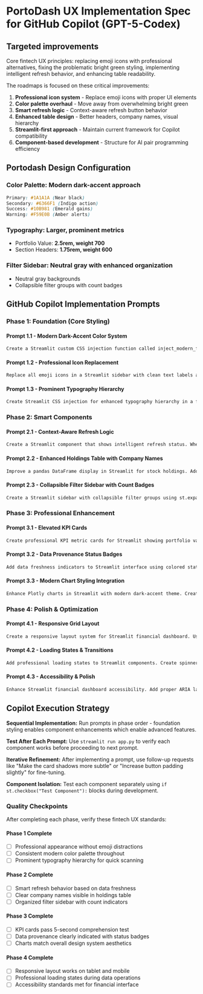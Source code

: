 # PortoDash UX Implementation Spec for GitHub Copilot (GPT-5-Codex)

## Targeted improvements

Core fintech UX principles: replacing emoji icons with professional alternatives, fixing the problematic bright green styling, implementing intelligent refresh behavior, and enhancing table readability.

The roadmaps is focused on these critical improvements:

1. **Professional icon system** - Replace emoji icons with proper UI elements
2. **Color palette overhaul** - Move away from overwhelming bright green
3. **Smart refresh logic** - Context-aware refresh button behavior
4. **Enhanced table design** - Better headers, company names, visual hierarchy
5. **Streamlit-first approach** - Maintain current framework for Copilot compatibility
6. **Component-based development** - Structure for AI pair programming efficiency

## Portodash Design Configuration

### Color Palette: Modern dark-accent approach

```css
Primary: #1A1A1A (Near black)
Secondary: #6366F1 (Indigo action)  
Success: #10B981 (Emerald gains)
Warning: #F59E0B (Amber alerts)
```

### Typography: Larger, prominent metrics

- Portfolio Value: **2.5rem, weight 700**
- Section Headers: **1.75rem, weight 600**

### Filter Sidebar: Neutral gray with enhanced organization

- Neutral gray backgrounds
- Collapsible filter groups with count badges

## GitHub Copilot Implementation Prompts

### Phase 1: Foundation (Core Styling)

#### Prompt 1.1 - Modern Dark-Accent Color System

```bash
Create a Streamlit custom CSS injection function called inject_modern_fintech_css() that implements a modern dark-accent color palette. Use these CSS variables: --primary: #1A1A1A; --secondary: #6366F1; --success: #10B981; --warning: #F59E0B; --error: #EF4444; --neutral: #6B7280; --background: #FFFFFF; --card-bg: #F9FAFB. Include styles for buttons, metrics, and table elements. Use st.markdown() with unsafe_allow_html=True.
```

#### Prompt 1.2 - Professional Icon Replacement

```bash
Replace all emoji icons in a Streamlit sidebar with clean text labels and Unicode symbols. Create a function get_professional_icon(icon_type) that maps: "analytics" → "📊" → "Analytics ▼", "date" → "📅" → "Date Range", "filter" → "🔍" → "Filters ⚙", "account" → "📁" → "● Account", "holder" → "👤" → "● Holder", "type" → "🏦" → "● Type". Return professional text alternatives.
```

#### Prompt 1.3 - Prominent Typography Hierarchy

```bash
Create Streamlit CSS injection for enhanced typography hierarchy in a financial dashboard. Define styles: .portfolio-value {font-size: 2.5rem; font-weight: 700; color: #1A1A1A}, .section-header {font-size: 1.75rem; font-weight: 600; margin: 1.5rem 0 1rem}, .metric-label {font-size: 0.875rem; text-transform: uppercase; letter-spacing: 0.05em; color: #6B7280}, .data-table {font-size: 0.875rem}. Use system font stack.
```

### Phase 2: Smart Components

#### Prompt 2.1 - Context-Aware Refresh Logic

```bash
Create a Streamlit component that shows intelligent refresh status. When data timestamp is <30 minutes old, display st.success("✓ Data is current") with timestamp. When stale, show st.button("Update Data", type="primary"). Add rate limiting: after refresh, show st.info with countdown timer "Next update available in X minutes". Use datetime comparison and st.session_state for cooldown tracking.
```

#### Prompt 2.2 - Enhanced Holdings Table with Company Names

```bash
Improve a pandas DataFrame display in Streamlit for stock holdings. Add a "Company" column showing "TICKER - Company Name" format. Implement color-coded gain_pct column using conditional formatting with subtle background colors (green tint for gains, red tint for losses). Add CSS for zebra striping and responsive column hiding. Use st.dataframe with custom styling and column configuration.
```

#### Prompt 2.3 - Collapsible Filter Sidebar with Count Badges

```bash
Create a Streamlit sidebar with collapsible filter groups using st.expander. For each filter group (Accounts, Holders, Types), show count badges like "Accounts (3)" in the expander header. Use st.multiselect inside each expander with neutral gray styling. Add a "Reset All Filters" button at bottom. Include custom CSS for subtle borders and hover states matching --neutral color variable.
```

### Phase 3: Professional Enhancement

#### Prompt 3.1 - Elevated KPI Cards

```bash
Create professional KPI metric cards for Streamlit showing portfolio value, cost basis, and gains. Use st.columns(3) with custom CSS cards having subtle shadows (box-shadow: 0 1px 3px rgba(0,0,0,0.1)). Show large values (2.5rem font) with delta indicators using st.metric. Include percentage changes in smaller secondary text with success/error colors from the modern palette. Make responsive to single column on mobile.
```

#### Prompt 3.2 - Data Provenance Status Badges

```bash
Add data freshness indicators to Streamlit interface using colored status badges. Create function render_status_badge(status, timestamp) that returns HTML badges: Live (green background), Cache (amber background), Mixed (neutral background). Use pill-shaped styling with appropriate text colors for accessibility. Include hover tooltips using st.help explaining "Live: Real-time API", "Cache: Stored data", "Mixed: Combination of sources".
```

#### Prompt 3.3 - Modern Chart Styling Integration

```bash
Enhance Plotly charts in Streamlit with modern dark-accent theme. Create custom plotly theme using the color palette: primary #1A1A1A, secondary #6366F1, success #10B981. Add hover tooltips showing company names + ticker symbols. Set responsive sizing, clean grid lines, and system font family. Use plotly.graph_objects with layout template and fig.update_layout for consistent theming across pie and line charts.
```

### Phase 4: Polish \& Optimization

#### Prompt 4.1 - Responsive Grid Layout

```bash
Create a responsive layout system for Streamlit financial dashboard. Use st.columns with different ratios for desktop ([2,1,1] for KPIs, [1,1] for charts) and implement CSS media queries to stack columns on mobile (<768px). Add container classes with max-width and centered alignment. Include breakpoint-specific spacing and font scaling using CSS clamp() functions.
```

#### Prompt 4.2 - Loading States \& Transitions

```bash
Add professional loading states to Streamlit components. Create spinner overlays for data refresh operations using st.spinner with custom CSS. Add smooth CSS transitions (0.2s ease) for hover states on buttons and cards. Implement skeleton loading placeholders for tables and charts while data loads. Use CSS transforms instead of position changes for 60fps animations.
```

#### Prompt 4.3 - Accessibility \& Polish

```bash
Enhance Streamlit financial dashboard accessibility. Add proper ARIA labels, ensure 4.5:1 color contrast ratios for all text, implement keyboard navigation focus styles. Create function check_color_contrast() to validate palette combinations. Add skip links for screen readers and proper semantic HTML structure in custom components. Include print stylesheet for financial reports.
```

## Copilot Execution Strategy

**Sequential Implementation:** Run prompts in phase order - foundation styling enables component enhancements which enable advanced features.

**Test After Each Prompt:** Use `streamlit run app.py` to verify each component works before proceeding to next prompt.

**Iterative Refinement:** After implementing a prompt, use follow-up requests like "Make the card shadows more subtle" or "Increase button padding slightly" for fine-tuning.

**Component Isolation:** Test each component separately using `if st.checkbox("Test Component"):` blocks during development.

### Quality Checkpoints

After completing each phase, verify these fintech UX standards:

#### Phase 1 Complete

- [ ] Professional appearance without emoji distractions
- [ ] Consistent modern color palette throughout
- [ ] Prominent typography hierarchy for quick scanning

#### Phase 2 Complete

- [ ] Smart refresh behavior based on data freshness
- [ ] Clear company names visible in holdings table
- [ ] Organized filter sidebar with count indicators

#### Phase 3 Complete

- [ ] KPI cards pass 5-second comprehension test
- [ ] Data provenance clearly indicated with status badges
- [ ] Charts match overall design system aesthetics

#### Phase 4 Complete

- [ ] Responsive layout works on tablet and mobile
- [ ] Professional loading states during data operations
- [ ] Accessibility standards met for financial interface
